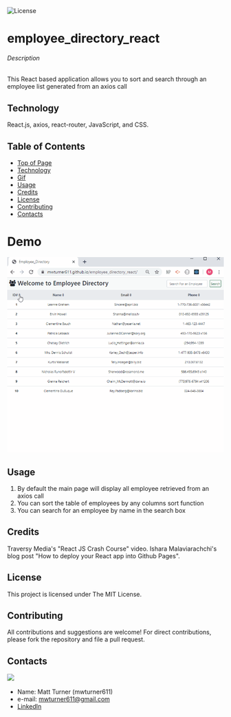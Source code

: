 <img alt="License" src="https://img.shields.io/badge/-MIT License-blue">

# employee_directory_react
###### Description
<p>This React based application allows you to sort and search through an employee list generated from an axios call</p>

## Technology
React.js, axios, react-router, JavaScript, and CSS.

## Table of Contents
* [Top of Page](#description)
* [Technology](#technology)
* [Gif](#demo)
* [Usage](#usage)
* [Credits](#credits)
* [License](#license)
* [Contributing](#contributing)
* [Contacts](#contacts)

# Demo
<img src="public/assets/images/demo.gif">

## Usage 
1. By default the main page will display all employee retrieved from an axios call 
2. You can sort the table of employees by any columns sort function
3. You can search for an employee by name in the search box

## Credits
Traversy Media's "React JS Crash Course" video.
Ishara Malaviarachchi's blog post "How to deploy your React app into Github Pages".

## License
This project is licensed under The MIT License.

## Contributing
All contributions and suggestions are welcome! For direct contributions, please fork the repository and file a pull request.

## Contacts
<img src="https://avatars0.githubusercontent.com/u/58919488?v=4">

* Name: Matt Turner (mwturner611)
* e-mail: mwturner611@gmail.com
* [LinkedIn](https://www.linkedin.com/in/matt-turner-ba328211a/)